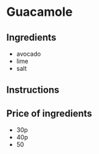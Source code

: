 # Guacamole 
## Ingredients
* avocado
* lime
* salt
## Instructions
## Price of ingredients
* 30p
* 40p
* 50 

